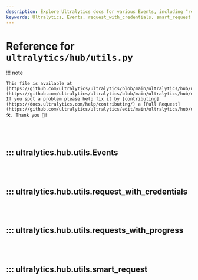 ```yaml
---
description: Explore Ultralytics docs for various Events, including "request_with_credentials" and "requests_with_progress". Also, understand the use of the "smart_request".
keywords: Ultralytics, Events, request_with_credentials, smart_request, Ultralytics hub utils, requests_with_progress
---
```


# Reference for `ultralytics/hub/utils.py`

!!! note

    This file is available at [https://github.com/ultralytics/ultralytics/blob/main/ultralytics/hub/utils.py](https://github.com/ultralytics/ultralytics/blob/main/ultralytics/hub/utils.py). If you spot a problem please help fix it by [contributing](https://docs.ultralytics.com/help/contributing/) a [Pull Request](https://github.com/ultralytics/ultralytics/edit/main/ultralytics/hub/utils.py) 🛠️. Thank you 🙏!

<br><br>

## ::: ultralytics.hub.utils.Events

<br><br>

## ::: ultralytics.hub.utils.request_with_credentials

<br><br>

## ::: ultralytics.hub.utils.requests_with_progress

<br><br>

## ::: ultralytics.hub.utils.smart_request

<br><br>
